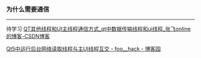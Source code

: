 ### 为什么需要通信
---
待学习
[QT其他线程和UI主线程通信方式\_qt中数据传输线程和ui线程\_张飞online的博客-CSDN博客](https://blog.csdn.net/u013372900/article/details/80292223)


[Qt5中运行后台网络读取线程与主UI线程互交 - foo\_\_hack - 博客园](https://www.cnblogs.com/foohack/p/7526267.html)